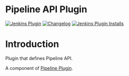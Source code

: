 # Pipeline API Plugin

[![Jenkins Plugin](https://img.shields.io/jenkins/plugin/v/workflow-api)](https://plugins.jenkins.io/workflow-api)
[![Changelog](https://img.shields.io/github/v/tag/jenkinsci/workflow-api-plugin?label=changelog)](https://github.com/jenkinsci/workflow-api-plugin/blob/master/CHANGELOG.md)
[![Jenkins Plugin Installs](https://img.shields.io/jenkins/plugin/i/workflow-api?color=blue)](https://plugins.jenkins.io/workflow-api)

# Introduction

Plugin that defines Pipeline API.

A component of [Pipeline
Plugin](https://plugins.jenkins.io/workflow-aggregator).
